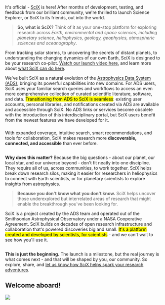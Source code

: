 It's official - [SciX](http://scixplorer.org) is here! After months of development, testing, and feedback from our brilliant community, we're thrilled to launch Science Explorer, or SciX to its friends, out into the world.

> **So, what is SciX?** Think of it as your one-stop platform for exploring research across *Earth, environmental and space sciences, including planetary science, heliophysics, geology, geophysics, atmospheric sciences and oceanography*.

From tracking solar storms, to uncovering the secrets of distant planets, to understanding the changing dynamics of our own Earth, SciX is designed to be your research co-pilot. [Watch our launch video here](https://www.youtube.com/watch?v=sgJ-LolRLu8), and learn more about [what SciX can do here](https://www.scixplorer.org/home).

We've built SciX as a natural evolution of the [Astrophysics Data System (ADS)](https://ui.adsabs.harvard.edu), bringing its powerful capabilities into new domains. For ADS users, SciX uses your familiar search queries and workflows to access an even more comprehensive collection of curated scientific literature, software, and data. <mark>Transitioning from ADS to SciX is seamless</mark>: existing user accounts, personal libraries, and notifications created via ADS are available and accessible through SciX. No ADS links or services become obsolete with the introduction of this interdisciplinary portal, but SciX users benefit from the newest features we have developed for it.

<div style="height: 10px;"></div>
<div class="highlight-box highlight-box-teal">
With expanded coverage, intuitive search, smart recommendations, and tools for collaboration, SciX makes research more <strong>discoverable, connected, and accessible</strong> than ever before.
</div>
<div style="height: 15px;"></div>

**Why does this matter?** Because the big questions - about our planet, our local star, and our universe beyond - don't fit neatly into one discipline. They require all of us, across communities, to work together. SciX helps break down research silos, making it easier for researchers in heliophysics to connect with Earth scientists, or for planetary scientists to explore insights from astrophysics. 

> **Because you don't know what you don't know.** SciX helps uncover those underexplored but interrelated areas of research that might enable the breakthrough you've been looking for.

SciX is a project created by the ADS team and operated out of the Smithsonian Astrophysical Observatory under a NASA Cooperative Agreement. SciX builds on decades of open research infrastructure and collaboration that's powered discoveries big and small. <mark>It's a platform created and developed by scientists, for scientists</mark> - and we can't wait to see how you'll use it.

<div style="height: 15px;"></div>
<div class="highlight-box highlight-box-yellow">
<strong>This is just the beginning.</strong> The launch is a milestone, but the real journey is what comes next - and that will be shaped by you, our community. So explore, share, and <a href="https://docs.google.com/forms/d/e/1FAIpQLSdm9JYp8fFm1UwtR4Nman_s60FTGnDitW7dcsBZoYcrsdLQig/viewform?usp=header">let us know how SciX helps spark your research adventures</a>.
</div>

## Welcome aboard!

<div class="text-center">
    <img class="img-thumbnail" src="{{ site.baseurl }}/blog/images/scixlaunch2025.png" />
</div>
<br>
